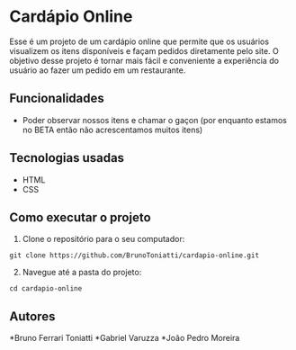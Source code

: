 # Cardápio Online

Esse é um projeto de um cardápio online que permite que os usuários 
visualizem os itens disponíveis e façam pedidos diretamente pelo site. 
O objetivo desse projeto é tornar mais fácil e conveniente a experiência 
do usuário ao fazer um pedido em um restaurante.


## Funcionalidades

* Poder observar nossos itens e chamar o gaçon (por enquanto estamos no BETA então não acrescentamos muitos itens)

## Tecnologias usadas

* HTML
* CSS

## Como executar o projeto  

1. Clone o repositório para o seu computador:
```
git clone https://github.com/BrunoToniatti/cardapio-online.git
```

2. Navegue até a pasta do projeto:
```
cd cardapio-online
```

## Autores

*Bruno Ferrari Toniatti
*Gabriel Varuzza
*João Pedro Moreira
